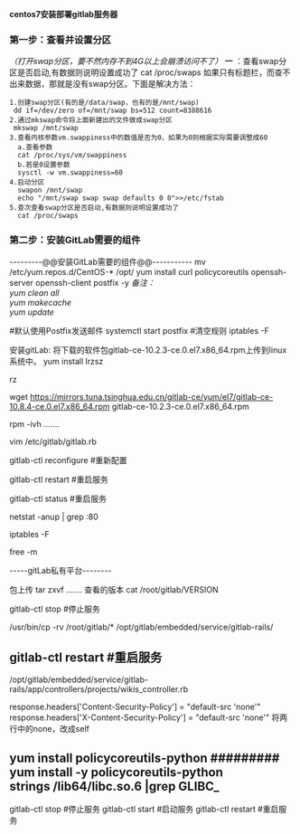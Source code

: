  **centos7安装部署gitlab服务器** 

### 第一步：查看并设置分区
 _（打开swap分区，要不然内存不到4G以上会崩溃访问不了）_ 
 **一** ：查看swap分区是否启动,有数据则说明设置成功了
cat /proc/swaps
如果只有标题栏，而查不出来数据，那就是没有swap分区。下面是解决方法：

    1.创建swap分区(有的是/data/swap，也有的是/mnt/swap)
     dd if=/dev/zero of=/mnt/swap bs=512 count=8388616
    2.通过mkswap命令将上面新建出的文件做成swap分区
     mkswap /mnt/swap
    3.查看内核参数vm.swappiness中的数值是否为0，如果为0则根据实际需要调整成60
      a.查看参数
      cat /proc/sys/vm/swappiness
      b.若是0设置参数
      sysctl -w vm.swappiness=60           
    4.启动分区
      swapon /mnt/swap
      echo "/mnt/swap swap swap defaults 0 0">>/etc/fstab
    5.查次查看swap分区是否启动,有数据则说明设置成功了
      cat /proc/swaps
### 第二步：安装GitLab需要的组件
---------@@安装GitLab需要的组件@@-----------
mv /etc/yum.repos.d/CentOS-* /opt/
yum install curl policycoreutils openssh-server openssh-client postfix -y
 _备注：_                               
_yum clean all            
yum makecache            
yum update_ 

#默认使用Postfix发送邮件
systemctl start postfix
#清空规则
iptables -F       


安装gitLab:
将下载的软件包gitlab-ce-10.2.3-ce.0.el7.x86_64.rpm上传到linux系统中。
yum install lrzsz

rz

wget https://mirrors.tuna.tsinghua.edu.cn/gitlab-ce/yum/el7/gitlab-ce-10.8.4-ce.0.el7.x86_64.rpm
gitlab-ce-10.2.3-ce.0.el7.x86_64.rpm 


rpm -ivh .......

vim /etc/gitlab/gitlab.rb

gitlab-ctl reconfigure    #重新配置


gitlab-ctl restart    #重启服务


gitlab-ctl status    #重启服务


netstat -anup | grep :80

iptables -F

free -m



-----gitLab私有平台--------	

包上传
tar zxvf .......
查看的版本
cat /root/gitlab/VERSION


gitlab-ctl stop    #停止服务

/usr/bin/cp -rv   /root/gitlab/*   /opt/gitlab/embedded/service/gitlab-rails/

gitlab-ctl restart    #重启服务
------------------------------------------------------------------------------------------------------------

	
/opt/gitlab/embedded/service/gitlab-rails/app/controllers/projects/wikis_controller.rb

response.headers['Content-Security-Policy'] = "default-src 'none'"
response.headers['X-Content-Security-Policy'] = "default-src 'none'"
将两行中的none，改成self
 
	
	
yum install policycoreutils-python             #########	
yum install -y policycoreutils-python	
strings /lib64/libc.so.6 |grep GLIBC_
-------------------------------
gitlab-ctl stop    #停止服务
gitlab-ctl start    #启动服务
gitlab-ctl restart    #重启服务
  

